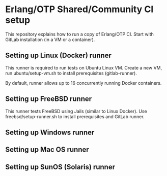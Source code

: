 # Erlang/OTP Shared/Community CI setup

This repository explains how to run a copy of Erlang/OTP CI.
Start with GitLab installation (in a VM or a container).

## Setting up Linux (Docker) runner
This runner is required to run tests on Ubuntu Linux VM. Create a new VM,
run ubuntu/setup-vm.sh to install prerequisites (gitlab-runner).

By default, runner allows up to 16 concurrently running Docker containers.

## Setting up FreeBSD runner
This runner tests FreeBSD using Jails (similar to Linux Docker).
Use freebsd/setup-runner.sh to install prerequisites and GitLab runner.

## Setting up Windows runner


## Setting up Mac OS runner

## Setting up SunOS (Solaris) runner